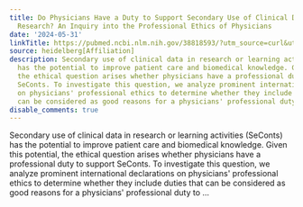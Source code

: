 ```yaml
---
title: Do Physicians Have a Duty to Support Secondary Use of Clinical Data in Biomedical
  Research? An Inquiry into the Professional Ethics of Physicians
date: '2024-05-31'
linkTitle: https://pubmed.ncbi.nlm.nih.gov/38818593/?utm_source=curl&utm_medium=rss&utm_campaign=pubmed-2&utm_content=1FakS-2QOkCT8HsMOQP1bCRQ4YzyumYOmxmF0moLsQ3dFB1E9V&fc=20220326224207&ff=20240531182159&v=2.18.0.post9+e462414
source: heidelberg[Affiliation]
description: Secondary use of clinical data in research or learning activities (SeConts)
  has the potential to improve patient care and biomedical knowledge. Given this potential,
  the ethical question arises whether physicians have a professional duty to support
  SeConts. To investigate this question, we analyze prominent international declarations
  on physicians' professional ethics to determine whether they include duties that
  can be considered as good reasons for a physicians' professional duty to ...
disable_comments: true
---
```

Secondary use of clinical data in research or learning activities (SeConts) has the potential to improve patient care and biomedical knowledge. Given this potential, the ethical question arises whether physicians have a professional duty to support SeConts. To investigate this question, we analyze prominent international declarations on physicians' professional ethics to determine whether they include duties that can be considered as good reasons for a physicians' professional duty to ...